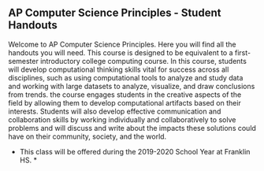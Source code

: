 ## AP Computer Science Principles - Student Handouts

Welcome to AP Computer Science Principles. Here you will find all the handouts you will need. This course is designed to be equivalent to a first-semester introductory college computing course. In this course, students will develop computational thinking skills vital for success across all disciplines, such as using computational tools to analyze and study data and working with large datasets to analyze, visualize, and draw conclusions from trends. the course engages students in the creative aspects of the field by allowing them to develop computational artifacts based on their interests. Students will also develop effective communication and collaboration skills by working individually and collaboratively to solve problems and will discuss and write about the impacts these solutions could have on their community, society, and the world.

* This class will be offered during the 2019-2020 School Year at Franklin HS. *
